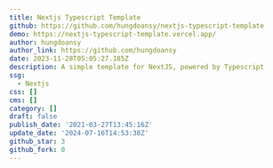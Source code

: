```yaml
---
title: Nextjs Typescript Template
github: https://github.com/hungdoansy/nextjs-typescript-template
demo: https://nextjs-typescript-template.vercel.app/
author: hungdoansy
author_link: https://github.com/hungdoansy
date: 2023-11-28T05:05:27.185Z
description: A simple template for NextJS, powered by Typescript
ssg:
  - Nextjs
css: []
cms: []
category: []
draft: false
publish_date: '2021-03-27T13:45:16Z'
update_date: '2024-07-16T14:53:38Z'
github_star: 3
github_fork: 0
---
```

